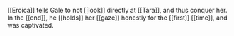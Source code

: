 [[Eroica]] tells Gale to not [[look]] directly at [[Tara]], and thus conquer her. In the [[end]], he [[holds]] her [[gaze]] honestly for the [[first]] [[time]], and was captivated.